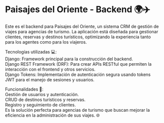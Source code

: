 # Paisajes del Oriente - Backend 🌍✈️
Este es el backend para Paisajes del Oriente, un sistema CRM de gestión de viajes para agencias de turismo. La aplicación está diseñada para gestionar clientes, reservas y destinos turísticos, optimizando la experiencia tanto para los agentes como para los viajeros.


Tecnologías utilizadas 💻:  
Django: Framework principal para la construcción del backend.  
Django REST Framework (DRF): Para crear APIs RESTful que permiten la interacción con el frontend y otros servicios.  
Django Tokens: Implementación de autenticación segura usando tokens JWT para el manejo de sesiones y usuarios.  
    
Funcionalidades 🔧:  
Gestión de usuarios y autenticación.  
CRUD de destinos turísticos y reservas.  
Registro y seguimiento de clientes.  
Es la solución perfecta para agencias de turismo que buscan mejorar la eficiencia en la administración de sus viajes. 🌐  

